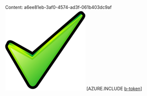 Content: a6ee81eb-3af0-4574-ad3f-061b403dc9af![image](29276c26-912f-4786-b293-4b859197d97a.png)
[AZURE.INCLUDE [b-token](09d309c6-9429-4b72-a3b8-d716bee61ff4.md)]
